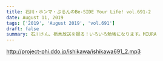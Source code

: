 ```yaml
---
title: 石川・ホンマ・ぶるんのBe-SIDE Your Life! vol.691-2
date: August 11, 2019
tags: ['2019', 'August 2019', 'vol.691']
draft: false
summary: 石川さん、栃木放送を掘る！いろいろ勉強になります。MIURA
---
```


http://project-phi.ddo.jp/ishikawa/ishikawa691_2.mp3
